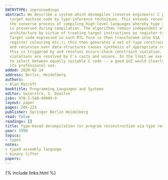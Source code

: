 ```yaml
---
ENTRYTYPE: inproceedings
abstract: We describe a system which decompiles (reverse engineers) C programs from
  target machine code by type-inference techniques. This extends recent trends in
  the converse process of compiling high-level languages whereby type information
  is preserved during compilation. The algorithms remain independent of the particular
  architecture by virtue of treating target instructions as register-transfer specifications.
  Target code expressed in such RTL form is then transformed into SSA form (undoing
  register colouring etc.); this then generates a set of type constraints. Iteration
  and recursion over data-structures causes synthesis of appropriate recursive C structs;
  this is triggered by and resolves occurs-check constraint violation. Other constraint
  violations are resolved by C's casts and unions. In the limit we use heuristics
  to select between equally suitable C code -- a good GUI would clearly facilitate
  its professional use.
added: 2020-02-14
address: Berlin, Heidelberg
authors:
- Alan Mycroft
booktitle: Programming Languages and Systems
editor: Swierstra, S. Doaitse
isbn: 978-3-540-49099-9
layout: paper
pages: 208-223
publisher: Springer Berlin Heidelberg
read: false
readings: []
title: Type-based decompilation (or program reconstruction via type reconstruction)
year: 1999
topics:
- types
notes:
- typed assembly language
- binary lifter
papers:
---
```


{% include links.html %}
